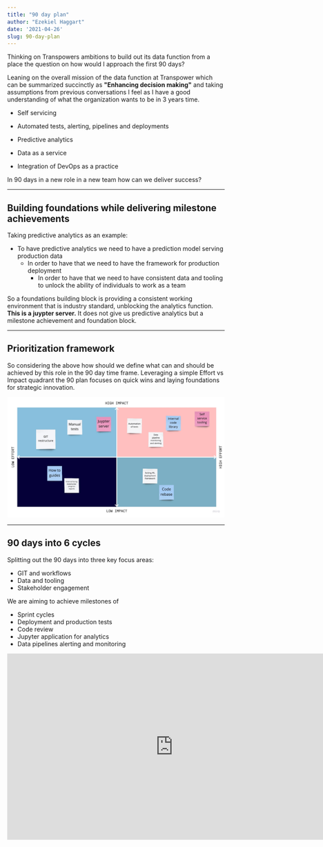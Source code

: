 ```yaml
---
title: "90 day plan"
author: "Ezekiel Haggart"
date: '2021-04-26'
slug: 90-day-plan
---
```

  
  
  
Thinking on Transpowers ambitions to build out its data function from a place the question on  how would I approach the first 90 days?

Leaning on the overall mission of the data function at Transpower which can be summarized succinctly as **"Enhancing decision making"** and taking assumptions from previous conversations I feel as I have a good understanding of what the organization wants to be in 3 years time. 

- Self servicing

- Automated tests, alerting, pipelines and deployments

- Predictive analytics

- Data as a service 

- Integration of DevOps as a practice

In 90 days in a new role in a new team how can we deliver success?

----

## **Building foundations while delivering milestone achievements**

Taking predictive analytics as an example: 
- To have predictive analytics we need to have a prediction model serving production data
  - In order to have that we need to have the framework for production deployment 
    - In order to have that we need to have consistent data and tooling to unlock the ability of individuals to work as a team
    
So a foundations building block is providing a consistent working environment that is industry standard, unblocking the analytics function. **This is a juypter server.** It does not give us predictive analytics but a milestone achievement and foundation block.

----


## **Prioritization framework**

So considering the above how should we define what can and should be achieved by this role in the 90 day time frame. Leveraging a simple Effort vs Impact quadrant the 90 plan focuses on quick wins and laying foundations for strategic innovation. 


![My picture](prio.jpg)


----


## **90 days into 6 cycles**

Splitting out the 90 days into three key focus areas:


- GIT and workflows
- Data and tooling
- Stakeholder engagement


We are aiming to achieve milestones of 
- Sprint cycles
- Deployment and production tests
- Code review
- Jupyter application for analytics
- Data pipelines alerting and monitoring


<iframe width="768" height="432" src="https://miro.com/app/live-embed/o9J_lIdLtA4=/?moveToViewport=-1461,-1198,4654,2293" frameBorder="0" scrolling="no" allowFullScreen></iframe>
  